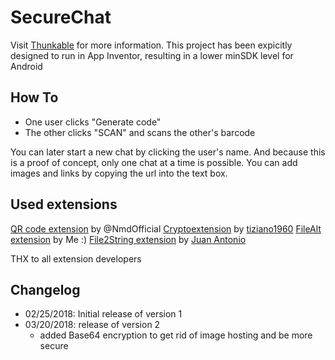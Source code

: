 # SecureChat
Visit [Thunkable](https://community.thunkable.com/t/secure-chat-proof-of-concept/18016) for more information.
This project has been expicitly designed to run in App Inventor, resulting in a lower minSDK level for Android

## How To
* One user clicks "Generate code"
* The other clicks "SCAN" and scans the other's barcode

You can later start a new chat by clicking the user's name. And because this is a proof of concept, only one chat 
at a time is possible. You can add images and links by copying the url into the text box. 

## Used extensions
[QR code extension](https://community.thunkable.com/t/qr-code-extension/3734) by @NmdOfficial
[Cryptoextension](https://community.thunkable.com/t/another-free-aes-encryption-extension/9722) by [tiziano1960](https://community.thunkable.com/u/tiziano1960/summary)
[FileAlt extension](https://community.thunkable.com/t/filealt-extension/16277) by Me :)
[File2String extension](https://community.thunkable.com/t/extension-file-to-string-string-to-file-base64-upload-file-to-webserver-save-image-file-to-tinydb/7087) by  [Juan Antonio](https://community.thunkable.com/u/juan_antonio/summary)

THX to all extension developers

## Changelog
* 02/25/2018: Initial release of version 1
* 03/20/2018: release of version 2
  * added Base64 encryption to get rid of image hosting and be more secure